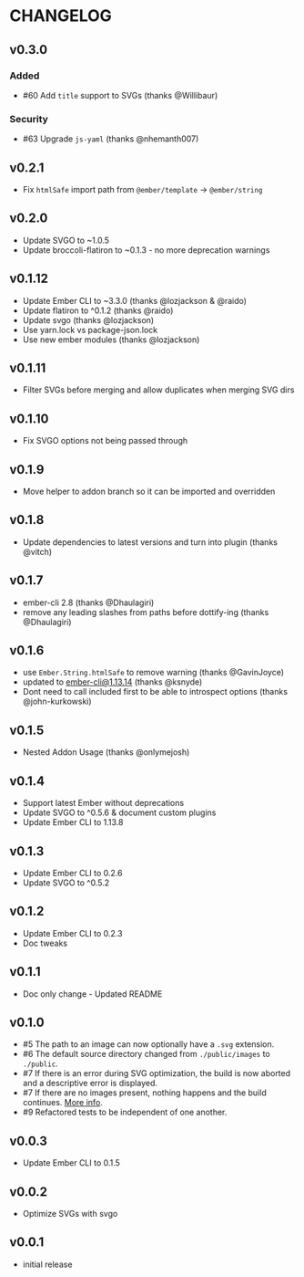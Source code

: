 # CHANGELOG

## v0.3.0

### Added

* #60 Add `title` support to SVGs (thanks @Willibaur)

### Security

* #63 Upgrade `js-yaml` (thanks @nhemanth007)

## v0.2.1

* Fix `htmlSafe` import path from `@ember/template` -> `@ember/string`

## v0.2.0

* Update SVGO to ~1.0.5
* Update broccoli-flatiron to ~0.1.3 - no more deprecation warnings

## v0.1.12

* Update Ember CLI to ~3.3.0 (thanks @lozjackson & @raido)
* Update flatiron to ^0.1.2 (thanks @raido)
* Update svgo (thanks @lozjackson)
* Use yarn.lock vs package-json.lock
* Use new ember modules (thanks @lozjackson)

## v0.1.11

* Filter SVGs before merging and allow duplicates when merging SVG dirs

## v0.1.10

* Fix SVGO options not being passed through

## v0.1.9

* Move helper to addon branch so it can be imported and overridden

## v0.1.8

* Update dependencies to latest versions and turn into plugin (thanks @vitch)

## v0.1.7

* ember-cli 2.8 (thanks @Dhaulagiri)
* remove any leading slashes from paths before dottify-ing (thanks @Dhaulagiri)

## v0.1.6

* use `Ember.String.htmlSafe` to remove warning (thanks @GavinJoyce)
* updated to ember-cli@1.13.14 (thanks @ksnyde)
* Dont need to call included first to be able to introspect options (thanks @john-kurkowski)

## v0.1.5

* Nested Addon Usage (thanks @onlymejosh)

## v0.1.4

* Support latest Ember without deprecations
* Update SVGO to ^0.5.6 & document custom plugins
* Update Ember CLI to 1.13.8

## v0.1.3

* Update Ember CLI to 0.2.6
* Update SVGO to ^0.5.2

## v0.1.2

* Update Ember CLI to 0.2.3
* Doc tweaks

## v0.1.1

* Doc only change - Updated README

## v0.1.0

* #5 The path to an image can now optionally have a `.svg` extension.
* #6 The default source directory changed from `./public/images` to `./public`.
* #7 If there is an error during SVG optimization, the build is now aborted and a descriptive error is displayed.
* #7 If there are no images present, nothing happens and the build continues. [More info](https://github.com/minutebase/ember-inline-svg/issues/1#issuecomment-70625510).
* #9 Refactored tests to be independent of one another.

## v0.0.3

* Update Ember CLI to 0.1.5

## v0.0.2

* Optimize SVGs with svgo

## v0.0.1

* initial release
